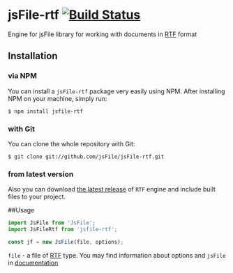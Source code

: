 # jsFile-rtf [![Build Status](https://secure.travis-ci.org/jsFile/jsFile-rtf.png?branch=master)](https://travis-ci.org/jsFile/jsFile-rtf)
Engine for jsFile library for working with documents in [RTF](https://en.wikipedia.org/wiki/Rich_Text_Format) format

## Installation
### via NPM

You can install a <code>jsFile-rtf</code> package very easily using NPM. After
installing NPM on your machine, simply run:
````
$ npm install jsfile-rtf
````

### with Git

You can clone the whole repository with Git:
````
$ git clone git://github.com/jsFile/jsFile-rtf.git
````

### from latest version

Also you can download [the latest release](https://github.com/jsFile/jsFile-rtf/tree/master/dist) of `RTF` engine and include built files to your project.


##Usage
````js
import JsFile from 'JsFile';
import JsFileRtf from 'jsfile-rtf';

const jf = new JsFile(file, options);
````
`file` - a file of [RTF](https://en.wikipedia.org/wiki/Rich_Text_Format) type. You may find information about options and `jsFile` in [documentation](https://github.com/jsFile/jsFile#installation)
